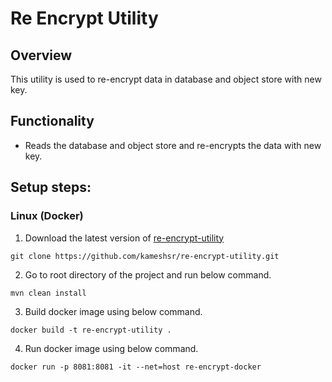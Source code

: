 # Re Encrypt Utility

## Overview
This utility is used to re-encrypt data in database and object store with new key.

## Functionality
- Reads the database and object store and re-encrypts the data with new key.


## Setup steps:

### Linux (Docker) 

1. Download the latest version of [re-encrypt-utility](https://github.com/kameshsr/re-encrypt-utility.git)

```
git clone https://github.com/kameshsr/re-encrypt-utility.git
```


2. Go to root directory of the project and run below command.
```
mvn clean install
```

3. Build docker image using below command.
```
docker build -t re-encrypt-utility .
```

4. Run docker image using below command.
```
docker run -p 8081:8081 -it --net=host re-encrypt-docker
```